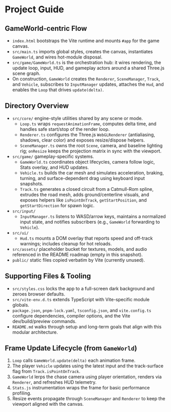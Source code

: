 # Project Guide

## GameWorld-centric Flow
- `index.html` bootstraps the Vite runtime and mounts `#app` for the game canvas.
- `src/main.ts` imports global styles, creates the canvas, instantiates `GameWorld`, and wires hot-module disposal.
- `src/game/GameWorld.ts` is the orchestration hub: it wires rendering, the update loop, input, HUD, and gameplay actors around a shared Three.js scene graph.
- On construction, `GameWorld` creates the `Renderer`, `SceneManager`, `Track`, and `Vehicle`, subscribes to `InputManager` updates, attaches the `Hud`, and enables the `Loop` that drives `update(delta)`.

## Directory Overview
- `src/core/` engine-style utilities shared by any scene or mode.
  - `Loop.ts` wraps `requestAnimationFrame`, computes delta time, and handles safe start/stop of the render loop.
  - `Renderer.ts` configures the Three.js `WebGLRenderer` (antialiasing, shadows, clear color) and exposes resize/dispose helpers.
  - `SceneManager.ts` owns the root `Scene`, camera, and baseline lighting rig; `onResize` keeps the projection matrix in sync with the viewport.
- `src/game/` gameplay-specific systems.
  - `GameWorld.ts` coordinates object lifecycles, camera follow logic, Stats overlay, and HUD updates.
  - `Vehicle.ts` builds the car mesh and simulates acceleration, braking, turning, and surface-dependent drag using keyboard input snapshots.
  - `Track.ts` generates a closed circuit from a Catmull-Rom spline, extrudes the road mesh, adds ground/centerline visuals, and exposes helpers like `isPointOnTrack`, `getStartPosition`, and `getStartDirection` for spawn logic.
- `src/input/`
  - `InputManager.ts` listens to WASD/arrow keys, maintains a normalized input state, and notifies subscribers (e.g., `GameWorld` forwarding to `Vehicle`).
- `src/ui/`
  - `Hud.ts` mounts a DOM overlay that reports speed and off-track warnings; includes cleanup for hot reloads.
- `src/assets/` placeholder bucket for textures, models, and audio referenced in the README roadmap (empty in this snapshot).
- `public/` static files copied verbatim by Vite (currently unused).

## Supporting Files & Tooling
- `src/styles.css` locks the app to a full-screen dark background and zeroes browser defaults.
- `src/vite-env.d.ts` extends TypeScript with Vite-specific module globals.
- `package.json`, `pnpm-lock.yaml`, `tsconfig.json`, and `vite.config.ts` configure dependencies, compiler options, and the Vite dev/build/preview commands.
- `README.md` walks through setup and long-term goals that align with this modular architecture.

## Frame Update Lifecycle (from `GameWorld`)
1. `Loop` calls `GameWorld.update(delta)` each animation frame.
2. The player `Vehicle` updates using the latest input and the track-surface flag from `Track.isPointOnTrack`.
3. `GameWorld` lerps the chase camera using player orientation, renders via `Renderer`, and refreshes HUD telemetry.
4. `Stats.js` instrumentation wraps the frame for basic performance profiling.
5. Resize events propagate through `SceneManager` and `Renderer` to keep the viewport aligned with the canvas.
